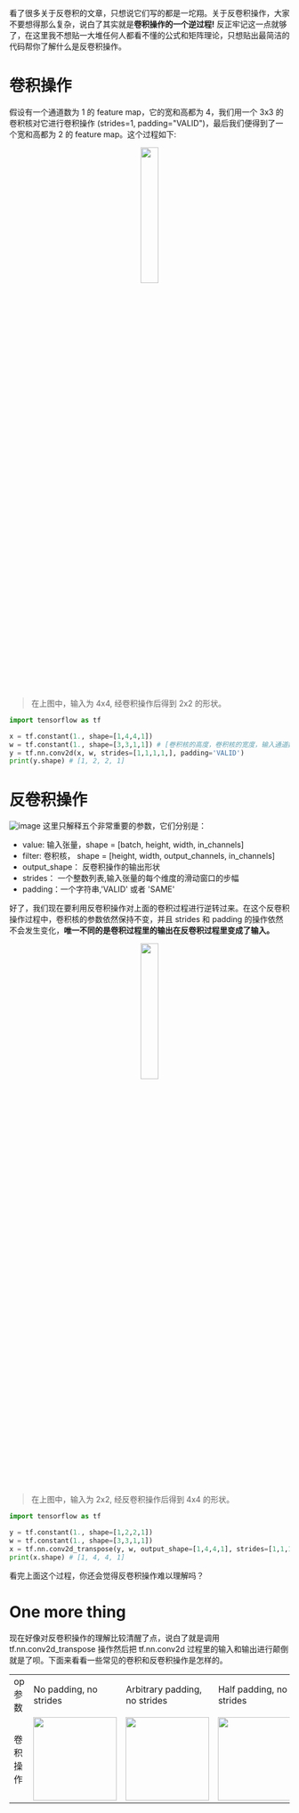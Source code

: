 看了很多关于反卷积的文章，只想说它们写的都是一坨翔。关于反卷积操作，大家不要想得那么复杂，说白了其实就是**卷积操作的一个逆过程!** 反正牢记这一点就够了，在这里我不想贴一大堆任何人都看不懂的公式和矩阵理论，只想贴出最简洁的代码帮你了解什么是反卷积操作。

# 卷积操作
假设有一个通道数为 1 的 feature map，它的宽和高都为 4，我们用一个 3x3 的卷积核对它进行卷积操作 (strides=1, padding="VALID")，最后我们便得到了一个宽和高都为 2 的 feature map。这个过程如下:

<p align="center">
    <img width="25%" src="https://user-images.githubusercontent.com/30433053/63404840-4dcbbb00-c417-11e9-8d35-0eea90c5a3c6.gif" style="max-width:25%;">
    </a>
</p>

>在上图中，输入为 4x4, 经卷积操作后得到 2x2 的形状。

```python
import tensorflow as tf

x = tf.constant(1., shape=[1,4,4,1])
w = tf.constant(1., shape=[3,3,1,1]) # [卷积核的高度，卷积核的宽度，输入通道数，输出通道数]
y = tf.nn.conv2d(x, w, strides=[1,1,1,1,], padding='VALID')
print(y.shape) # [1, 2, 2, 1]
```

# 反卷积操作

![image](https://user-images.githubusercontent.com/30433053/63409704-45c64800-c424-11e9-9f61-c78b5f27c51c.png)
这里只解释五个非常重要的参数，它们分别是：
- value: 输入张量，shape = [batch, height, width, in_channels]
- filter: 卷积核， shape = [height, width, output_channels, in_channels]
- output_shape： 反卷积操作的输出形状
- strides： 一个整数列表,输入张量的每个维度的滑动窗口的步幅
- padding：一个字符串,'VALID' 或者 'SAME'

好了，我们现在要利用反卷积操作对上面的卷积过程进行逆转过来。在这个反卷积操作过程中，卷积核的参数依然保持不变，并且 strides 和 padding 的操作依然不会发生变化，**唯一不同的是卷积过程里的输出在反卷积过程里变成了输入。**

<p align="center">
    <img width="25%" src="https://user-images.githubusercontent.com/30433053/63404874-68059900-c417-11e9-93a2-4b91e09b1ce4.gif" style="max-width:25%;">
    </a>
</p>

>在上图中，输入为 2x2, 经反卷积操作后得到 4x4 的形状。

```python
import tensorflow as tf

y = tf.constant(1., shape=[1,2,2,1])
w = tf.constant(1., shape=[3,3,1,1])
x = tf.nn.conv2d_transpose(y, w, output_shape=[1,4,4,1], strides=[1,1,1,1], padding="VALID")
print(x.shape) # [1, 4, 4, 1]
```

看完上面这个过程，你还会觉得反卷积操作难以理解吗？

# One more thing

现在好像对反卷积操作的理解比较清醒了点，说白了就是调用 tf.nn.conv2d_transpose 操作然后把 tf.nn.conv2d 过程里的输入和输出进行颠倒就是了呗。下面来看看一些常见的卷积和反卷积操作是怎样的。

<table style="width:100%; table-layout:fixed;">
  <tr>
    <td>op参数</td>
    <td>No padding, no strides</td>
    <td>Arbitrary padding, no strides</td>
    <td>Half padding, no strides</td>
    <td>Full padding, no strides</td>
  </tr>
  <tr>
    <td>卷积操作</td>
    <td><img width="150px" src="https://user-images.githubusercontent.com/30433053/63411725-bd967180-c428-11e9-8858-ef1058f9c490.gif"></td>
    <td><img width="150px" src="https://user-images.githubusercontent.com/30433053/63411725-bd967180-c428-11e9-8858-ef1058f9c490.gif"></td>
    <td><img width="150px" src="https://user-images.githubusercontent.com/30433053/63411725-bd967180-c428-11e9-8858-ef1058f9c490.gif"></td>
    <td><img width="150px" src="https://user-images.githubusercontent.com/30433053/63411725-bd967180-c428-11e9-8858-ef1058f9c490.gif"></td>
  </tr>

